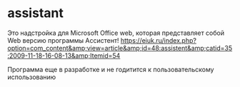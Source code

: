 # assistant

Это надстройка для Microsoft Office web, которая представляет собой Web версию программы Ассистент!
https://eiuk.ru/index.php?option=com_content&amp;view=article&amp;id=48:assistent&amp;catid=35:2009-11-18-16-08-13&amp;Itemid=54

Программа еще в разработке и не годитится к пользовательскому использованию

